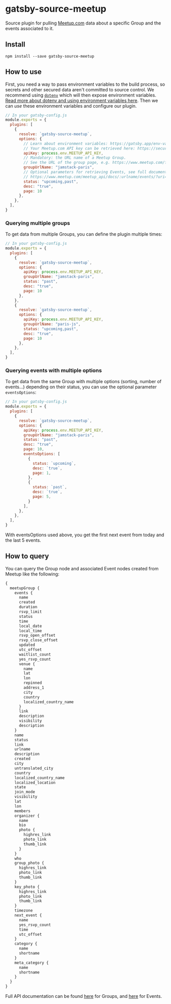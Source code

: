 # gatsby-source-meetup

Source plugin for pulling [Meetup.com](https://www.meetup.com/) data about a specific Group and the events associated to it.

## Install

`npm install --save gatsby-source-meetup`

## How to use

First, you need a way to pass environment variables to the build process, so secrets and other secured data aren't committed to source control. We recommend using [`dotenv`](https://github.com/motdotla/dotenv) which will then expose environment variables. [Read more about dotenv and using environment variables here](envvars). Then we can _use_ these environment variables and configure our plugin.

```javascript
// In your gatsby-config.js
module.exports = {
  plugins: [
    {
      resolve: `gatsby-source-meetup`,
      options: {
        // Learn about environment variables: https://gatsby.app/env-vars
        // Your Meetup.com API key can be retrieved here: https://secure.meetup.com/fr-FR/meetup_api/key/
        apiKey: process.env.MEETUP_API_KEY,
        // Mandatory: the URL name of a Meetup Group.
        // See the URL of the group page, e.g. https://www.meetup.com/fr-FR/jamstack-paris
        groupUrlName: "jamstack-paris",
        // Optional parameters for retrieving Events, see full documentation at
        // https://www.meetup.com/meetup_api/docs/:urlname/events/?uri=%2Fmeetup_api%2Fdocs%2F%3Aurlname%2Fevents%2F#list
        status: "upcoming,past",
        desc: "true",
        page: 10
      },
    },
  ],
}
```

### Querying multiple groups

To get data from multiple Groups, you can define the plugin multiple times:

```javascript
// In your gatsby-config.js
module.exports = {
  plugins: [
    {
      resolve: `gatsby-source-meetup`,
      options: {
        apiKey: process.env.MEETUP_API_KEY,
        groupUrlName: "jamstack-paris",
        status: "past",
        desc: "true",
        page: 10
      },
    },
    {
      resolve: `gatsby-source-meetup`,
      options: {
        apiKey: process.env.MEETUP_API_KEY,
        groupUrlName: "paris-js",
        status: "upcoming,past",
        desc: "true",
        page: 10
      },
    },
  ],
}
```

### Querying events with multiple options

To get data from the same Group with multiple options (sorting, number of events…) depending on their status, you can use the optional parameter `eventsOptions`:

```javascript
// In your gatsby-config.js
module.exports = {
  plugins: [
    {
      resolve: `gatsby-source-meetup`,
      options: {
        apiKey: process.env.MEETUP_API_KEY,
        groupUrlName: "jamstack-paris",
        status: "past",
        desc: "true",
        page: 10,
        eventsOptions: [
          {
            status: `upcoming`,
            desc: `true`,
            page: 1,
          },
          {
            status: `past`,
            desc: `true`,
            page: 5,
          }
        ],
      },
    },
  ],
}
```

With eventsOptions used above, you get the first next event from today and the last 5 events.

## How to query

You can query the Group node and associated Event nodes created from Meetup like the following:

```graphql
{
  meetupGroup {
    events {
      name
      created
      duration
      rsvp_limit
      status
      time
      local_date
      local_time
      rsvp_open_offset
      rsvp_close_offset
      updated
      utc_offset
      waitlist_count
      yes_rsvp_count
      venue {
        name
        lat
        lon
        repinned
        address_1
        city
        country
        localized_country_name
      }
      link
      description
      visibility
      description
    }
    name
    status
    link
    urlname
    description
    created
    city
    untranslated_city
    country
    localized_country_name
    localized_location
    state
    join_mode
    visibility
    lat
    lon
    members
    organizer {
      name
      bio
      photo {
        highres_link
        photo_link
        thumb_link
      }
    }
    who
    group_photo {
      highres_link
      photo_link
      thumb_link
    }
    key_photo {
      highres_link
      photo_link
      thumb_link
    }
    timezone
    next_event {
      name
      yes_rsvp_count
      time
      utc_offset
    }
    category {
      name
      shortname
    }
    meta_category {
      name
      shortname
    }
  }
}
```

Full API documentation can be found [here](https://www.meetup.com/fr-FR/meetup_api/docs/:urlname/?uri=%2Fmeetup_api%2Fdocs%2F%3Aurlname%2F#get) for Groups, and [here](https://www.meetup.com/fr-FR/meetup_api/docs/:urlname/events/?uri=%2Fmeetup_api%2Fdocs%2F%3Aurlname%2Fevents%2F#list) for Events.
